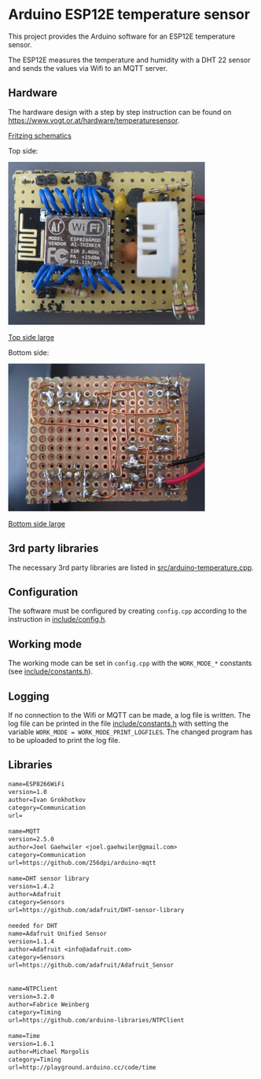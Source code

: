 # Arduino ESP12E temperature sensor

This project provides the Arduino software for an ESP12E temperature sensor.

The ESP12E measures the temperature and humidity with a DHT 22 sensor and sends the values via Wifi to an MQTT server.

## Hardware

The hardware design with a step by step instruction can be found on <https://www.vogt.or.at/hardware/temperaturesensor>.

[Fritzing schematics](plans/Temperatursensor.fzz)

Top side:

![Top side small](pictures/ESP_with_ESP_voltage_regulator_topside_thumbnail.jpg)

[Top side large](pictures/ESP_with_ESP_voltage_regulator_topside.jpg)

Bottom side:

![Bottom side small](pictures/ESP_with_ESP_voltage_regulator_underside_thumbnail.jpg)

[Bottom side large](pictures/ESP_with_ESP_voltage_regulator_underside.jpg)

## 3rd party libraries

The necessary 3rd party libraries are listed in [src/arduino-temperature.cpp](src/arduino-temperature.cpp).

## Configuration

The software must be configured by creating `config.cpp` according to the instruction in [include/config.h](include/config.h). 

## Working mode

The working mode can be set in `config.cpp` with the `WORK_MODE_*` constants (see [include/constants.h](include/constants.h)).

## Logging

If no connection to the Wifi or MQTT can be made, a log file is written. The log file can be printed in the file [include/constants.h](include/constants.h) with setting the variable `WORK_MODE = WORK_MODE_PRINT_LOGFILES`.
The changed program has to be uploaded to print the log file.

## Libraries

```
name=ESP8266WiFi
version=1.0
author=Ivan Grokhotkov
category=Communication
url=

name=MQTT
version=2.5.0
author=Joel Gaehwiler <joel.gaehwiler@gmail.com>
category=Communication
url=https://github.com/256dpi/arduino-mqtt

name=DHT sensor library
version=1.4.2
author=Adafruit
category=Sensors
url=https://github.com/adafruit/DHT-sensor-library

needed for DHT
name=Adafruit Unified Sensor
version=1.1.4
author=Adafruit <info@adafruit.com>
category=Sensors
url=https://github.com/adafruit/Adafruit_Sensor


name=NTPClient
version=3.2.0
author=Fabrice Weinberg
category=Timing
url=https://github.com/arduino-libraries/NTPClient

name=Time
version=1.6.1
author=Michael Margolis
category=Timing
url=http://playground.arduino.cc/code/time
```